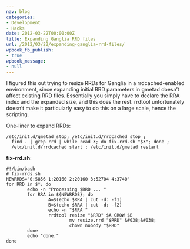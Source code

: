 ```yaml
---
nav: blog
categories:
- Development
- Hacks
date: 2012-03-22T00:00:00Z
title: Expanding Ganglia RRD files
url: /2012/03/22/expanding-ganglia-rrd-files/
wpbook_fb_publish:
- true
wpbook_message:
- null
---
```


I figured this out trying to resize RRDs for Ganglia in a rrdcached-enabled environment, since expanding initial RRD parameters in gmetad doesn’t affect existing RRD files. Essentially you simply have to declare the RRA index and the expanded size, and this does the rest. rrdtool unfortunately doesn’t make it particularly easy to do this on a large scale, hence the scripting.

One-liner to expand RRDs:

    /etc/init.d/gmetad stop; /etc/init.d/rrdcached stop ; 
      find . | grep rrd | while read X; do fix-rrd.sh "$X"; done ; 
      /etc/init.d/rrdcached start ; /etc/init.d/gmetad restart
    

**fix-rrd.sh**:

    #!/bin/bash
    # fix-rrds.sh
    NEWRRDS="0:5856 1:20160 2:20160 3:52704 4:3740"
    for RRD in $*; do
            echo -n "Processing $RRD ... "
            for RRA in ${NEWRRDS}; do
                    A=$(echo $RRA | cut -d: -f1)
                    B=$(echo $RRA | cut -d: -f2)
                    echo -n "$RRA "
                    rrdtool resize "$RRD" $A GROW $B 
                            mv resize.rrd "$RRD" &#038;&#038; 
                            chown nobody "$RRD"
            done
            echo "done."
    done

